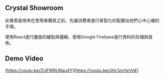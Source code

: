 ## Crystal Showroom
此專案是用來在使用者購買之前，先讓消費者進行客製化的配置出他們心中心儀的手環。

使用React進行畫面的繪製與邏輯，使用Google Firebase進行資料的存儲與發佈。

## Demo Video
[https://youtu.be/ZUFWRURau4Y](https://youtu.be/JHc1zcHzVnE)
